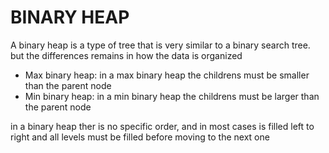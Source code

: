 # BINARY HEAP

A binary heap is a type of tree that is very similar to a binary search tree. but the differences remains in how the data is organized

- Max binary heap: in a max binary heap the childrens must be smaller than the parent node 
- Min binary heap: in a min binary heap the childrens must be larger than the parent node

in a binary heap ther is no specific order, and in most cases is filled left to right and all levels must be filled before moving to the next one